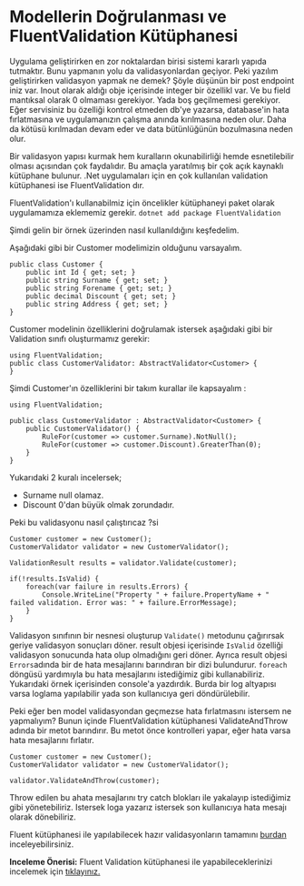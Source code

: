 # Modellerin Doğrulanması ve FluentValidation Kütüphanesi
Uygulama geliştirirken en zor noktalardan birisi sistemi kararlı yapıda tutmaktır. Bunu yapmanın yolu da validasyonlardan geçiyor. Peki yazılım geliştirirken validasyon yapmak ne demek? Şöyle düşünün bir post endpoint iniz var. Inout olarak aldığı obje içerisinde integer bir özellikl var. Ve bu field mantıksal olarak 0 olmaması gerekiyor. Yada boş geçilmemesi gerekiyor. Eğer servisiniz bu özelliği kontrol etmeden db'ye yazarsa, database'in hata fırlatmasına ve uygulamanızın çalışma anında kırılmasına neden olur. Daha da kötüsü kırılmadan devam eder ve data bütünlüğünün bozulmasına neden olur. 

Bir validasyon yapısı kurmak hem kuralların okunabilirliği hemde esnetilebilir olması açısından çok faydalıdır. Bu amaçla yaratılmış bir çok açık kaynaklı kütüphane bulunur. 
.Net uygulamaları için en çok kullanılan validation kütüphanesi ise FluentValidation dır.

FluentValidation'ı kullanabilmiz için öncelikler kütüphaneyi paket olarak uygulamamıza eklememiz gerekir. 
```dotnet add package FluentValidation```

Şimdi gelin bir örnek üzerinden nasıl kullanıldığını keşfedelim. 

Aşağıdaki gibi bir Customer modelimizin olduğunu varsayalım. 

    public class Customer {
        public int Id { get; set; }
        public string Surname { get; set; }
        public string Forename { get; set; }
        public decimal Discount { get; set; }
        public string Address { get; set; }
    }

Customer modelinin özelliklerini doğrulamak istersek aşağıdaki gibi bir Validation sınıfı oluşturmamız gerekir: 

    using FluentValidation;
    public class CustomerValidator: AbstractValidator<Customer> {
    }

Şimdi Customer'ın özelliklerini bir takım kurallar ile kapsayalım :

    using FluentValidation;

    public class CustomerValidator : AbstractValidator<Customer> {
        public CustomerValidator() {
            RuleFor(customer => customer.Surname).NotNull();
            RuleFor(customer => customer.Discount).GreaterThan(0);
        }
    }

Yukarıdaki 2 kuralı incelersek;
* Surname null olamaz. 
* Discount 0'dan büyük olmak zorundadır.

Peki bu validasyonu nasıl çalıştırıcaz ?si 

    Customer customer = new Customer();
    CustomerValidator validator = new CustomerValidator();

    ValidationResult results = validator.Validate(customer);

    if(!results.IsValid) {
        foreach(var failure in results.Errors) {
            Console.WriteLine("Property " + failure.PropertyName + " failed validation. Error was: " + failure.ErrorMessage);
        }
    }

Validasyon sınıfının bir nesnesi oluşturup `Validate()` metodunu çağırırsak geriye validasyon sonuçları döner. result objesi içerisinde `IsValid` özelliği validasyon sonucunda hata olup olmadığını geri döner. 
Ayrıca result objesi `Errors`adında bir de hata mesajlarını barındıran bir dizi bulundurur. `foreach` döngüsü yardımıyla bu hata mesajlarını istediğimiz gibi kullanabiliriz. Yukarıdaki örnek içerisinden console'a yazdırdık. Burda bir log altyapısı varsa loglama yapılabilir yada son kullanıcıya geri döndürülebilir. 

Peki eğer ben model validasyondan geçmezse hata fırlatmasını istersem ne yapmalıyım? Bunun içinde FluentValidation kütüphanesi ValidateAndThrow adında bir metot barındırır. Bu metot önce kontrolleri yapar, eğer hata varsa hata mesajlarını fırlatır. 

    Customer customer = new Customer();
    CustomerValidator validator = new CustomerValidator();

    validator.ValidateAndThrow(customer);

Throw edilen bu ahata mesajlarını try catch blokları ile yakalayıp istediğimiz gibi yönetebiliriz. Istersek loga yazarız istersek son kullanıcıya hata mesajı olarak dönebiliriz.

Fluent kütüphanesi ile yapılabilecek hazır validasyonların tamamını [burdan](https://docs.fluentvalidation.net/en/latest/built-in-validators.html) inceleyebilirsiniz.

**Inceleme Önerisi:** Fluent Validation kütüphanesi ile yapabileceklerinizi incelemek için [tıklayınız.](https://docs.fluentvalidation.net/en/latest/installation.html)